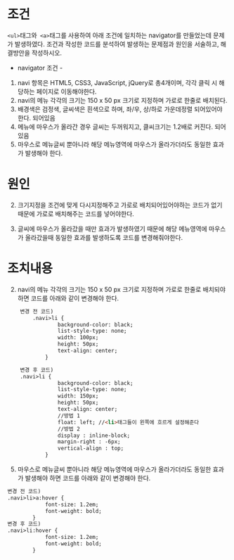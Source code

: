 
# 조건

`<ul>`태그와` <a>`태그를 사용하여 아래 조건에 일치하는 navigator를 만들었는데 문제가 발생하였다. 조건과 작성한 코드를 분석하여 발생하는 문제점과 원인을 서술하고, 해결방안을 작성하시오.

- navigator 조건 -
1. navi 항목은 HTML5, CSS3, JavaScript, jQuery로 총4개이며, 각각 클릭 시 해당하는 페이지로 이동해야한다.
2. navi의 메뉴 각각의 크기는 150 x 50 px 크기로 지정하며 가로로 한줄로 배치된다.
3. 배경색은 검정색, 글씨색은 흰색으로 하며, 좌/우, 상/하로 가운데정렬 되어있어야 한다.
되어있음
4. 메뉴에 마우스가 올라간 경우 글씨는 두꺼워지고, 클씨크기는 1.2배로 커진다.
되어있음
5. 마우스로 메뉴글씨 뿐아니라 해당 메뉴영역에 마우스가 올라가더라도 동일한 효과가 발생해야 한다.
   
# 원인

2. 
    크기지정을 조건에 맞게 다시지정해주고 가로로 배치되어있어야하는 코드가 없기 때문에 가로로 배치해주는 코드를 넣어야한다.


5. 
    글씨에 마우스가 올라갔을 때만 효과가 발생하였기 때문에 해당 메뉴영역에 마우스가 올라갔을때 동일한 효과를 발생하도록 코드를 변경해줘야한다.

# 조치내용

2. navi의 메뉴 각각의 크기는 150 x 50 px 크기로 지정하며 가로로 한줄로 배치되야하면 코드를 아래와 같이 변경해야 한다.​
   
```HTML
    변경 전 코드)
        .navi>li {
                background-color: black;
                list-style-type: none;
                width: 100px;
                height: 50px;
                text-align: center;
            }​

    변경 후 코드)
    .navi>li {
                background-color: black;
                list-style-type: none;
                width: 150px;
                height: 50px;
                text-align: center;
                //방법 1
                float: left; //​​<li>태그들이 왼쪽에 흐르게 설정해준다
                //방법 2
                display : inline-block;
                margin-right : -6px;
                vertical-align : top; 
            }​
```

5. 마우스로 메뉴글씨 뿐아니라 해당 메뉴영역에 마우스가 올라가더라도 동일한 효과가 발생해야 하면 코드를 아래와 같이 변경해야 한다.


```HTML
변경 전 코드)
.navi>li>a:hover {
            font-size: 1.2em;
            font-weight: bold;
        }​
변경 후 코드)
.navi>li:hover {
            font-size: 1.2em;
            font-weight: bold;
        }​
```
